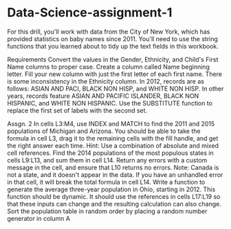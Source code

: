 # Data-Science-assignment-1
For this drill, you'll work with data from the City of New York, which has provided statistics on baby names since 2011. You'll need to use the string functions that you learned about to tidy up the text fields in this workbook.

Requirements
Convert the values in the Gender, Ethnicity, and Child's First Name columns to proper case.
Create a column called Name beginning letter. Fill your new column with just the first letter of each first name.
There is some inconsistency in the Ethnicity column. In 2012, records are as follows: ASIAN AND PACI, BLACK NON HISP, and WHITE NON HISP. In other years, records feature ASIAN AND PACIFIC ISLANDER, BLACK NON HISPANIC, and WHITE NON HISPANIC. Use the SUBSTITUTE function to replace the first set of labels with the second set.
 
 
 Assgn. 2 
 In cells L3:M4, use INDEX and MATCH to find the 2011 and 2015 populations of Michigan and Arizona. You should be able to take the formula in cell L3, drag it to the remaining cells with the fill handle, and get the right answer each time. Hint: Use a combination of absolute and mixed cell references.
Find the 2014 populations of the most populous states in cells L9:L13, and sum them in cell L14. Return any errors with a custom message in the cell, and ensure that L10 returns no errors. Note: Canada is not a state, and it doesn't appear in the data. If you have an unhandled error in that cell, it will break the total formula in cell L14.
Write a function to generate the average three-year population in Ohio, starting in 2012. This function should be dynamic. It should use the references in cells L17:L19 so that these inputs can change and the resulting calculation can also change.
Sort the population table in random order by placing a random number generator in column A
